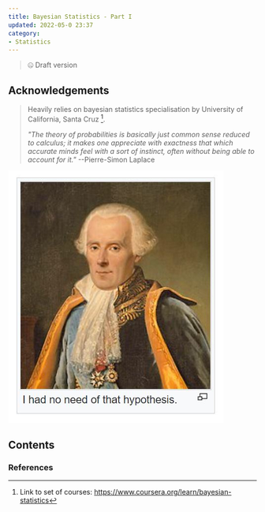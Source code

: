 ```yaml
---
title: Bayesian Statistics - Part I
updated: 2022-05-0 23:37
category: 
- Statistics
---
```


> 🤐 Draft version

## Acknowledgements

> Heavily relies on bayesian statistics specialisation by University of California, Santa Cruz [^1].
>
>  *"The theory of probabilities is basically just common sense reduced to calculus; it makes one appreciate with exactness that which accurate minds feel with a sort of instinct, often without being able to account for it."* --Pierre-Simon Laplace

![Laplace](assets/blogs/bstats/laplace.JPG)

<div class="divider"></div>

## Contents


<div class="divider"></div>


<div class="divider"></div>

### References

[^1]: Link to set of courses: https://www.coursera.org/learn/bayesian-statistics
